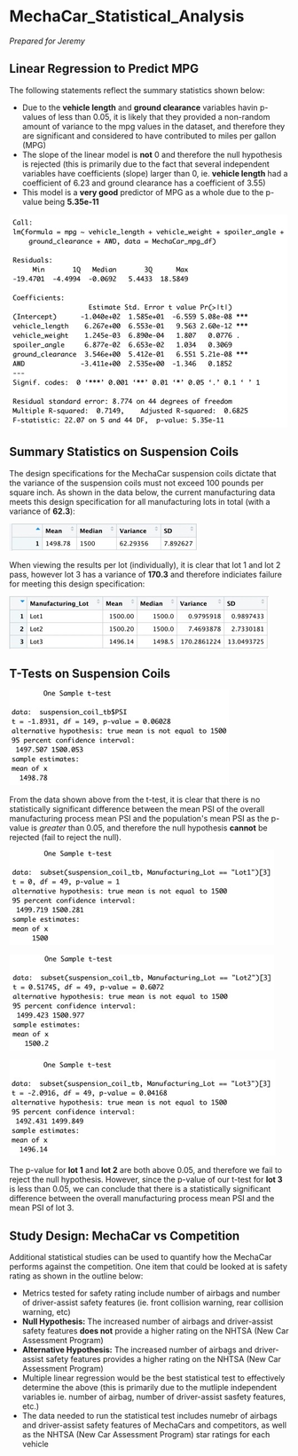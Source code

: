 # MechaCar_Statistical_Analysis

*Prepared for Jeremy*

## Linear Regression to Predict MPG

The following statements reflect the summary statistics shown below:

* Due to the **vehicle length** and **ground clearance** variables havin p-values of less than 0.05, it is likely that they provided a non-random amount of variance to the mpg values in the dataset, and therefore they are significant and considered to have contributed to miles per gallon (MPG)
* The slope of the linear model is **not** 0 and therefore the null hypothesis is rejected (this is primarily due to the fact that several independent variables have coefficients (slope) larger than 0, ie. **vehicle length** had a coefficient of 6.23 and ground clearance has a coefficient of 3.55)
* This model is a **very good** predictor of MPG as a whole due to the p-value being **5.35e-11**

![summary_stats](Resources/summary_stats.jpeg)

## Summary Statistics on Suspension Coils

The design specifications for the MechaCar suspension coils dictate that the variance of the suspension coils must not exceed 100 pounds per square inch. As shown in the data below, the current manufacturing data meets this design specification for all manufacturing lots in total (with a variance of **62.3**):

![total_summary_table](Resources/total_summary_table.jpeg)

When viewing the results per lot (individually), it is clear that lot 1 and lot 2 pass, however lot 3 has a variance of **170.3** and therefore indiciates failure for meeting this design specification:

![man_lot_summary_table](Resources/man_lot_summary_table.jpeg)

## T-Tests on Suspension Coils

![t-test](Resources/t-test.jpeg)

From the data shown above from the t-test, it is clear that there is no statistically significant difference between the mean PSI of the overall manufacturing process mean PSI and the population's mean PSI as the p-value is *greater* than 0.05, and therefore the null hypothesis **cannot** be rejected (fail to reject the null).

![t-test](Resources/t-test_lot_1.jpeg)

![t-test](Resources/t-test_lot_2.jpeg)

![t-test](Resources/t-test_lot_3.jpeg)

The p-value for **lot 1** and **lot 2** are both above 0.05, and therefore we fail to reject the null hypothesis. However, since the p-value of our t-test for **lot 3** is less than 0.05, we can conclude that there is a statistically significant difference between the overall manufacturing process mean PSI and the mean PSI of lot 3.

## Study Design: MechaCar vs Competition

Additional statistical studies can be used to quantify how the MechaCar performs against the competition. One item that could be looked at is safety rating as shown in the outline below:
* Metrics tested for safety rating include number of airbags and number of driver-assist safety features (ie. front collision warning, rear collision warning, etc)
* **Null Hypothesis:** The increased number of airbags and driver-assist safety features **does not** provide a higher rating on the NHTSA (New Car Assessment Program)
* **Alternative Hypothesis:** The increased number of airbags and driver-assist safety features provides a higher rating on the NHTSA (New Car Assessment Program)
* Multiple linear regression would be the best statistical test to effectively determine the above (this is primarily due to the mutliple independent variables ie. number of airbag, number of driver-assist sasfety features, etc.)
* The data needed to run the statistical test includes numebr of airbags and driver-assist safety features of MechaCars and competitors, as well as the NHTSA (New Car Assessment Program) star ratings for each vehicle
